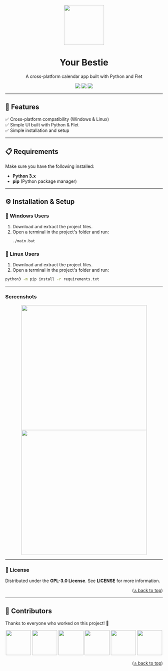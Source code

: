 <a id="readme-top"></a>  

<p align="center">
  <img src="https://github.com/user-attachments/assets/df97e8a6-1a4c-4888-904e-f12a02e686d1" width="128"/>
</p>

<h1 align="center">Your Bestie</h1>
<p align="center">A cross-platform calendar app built with Python and Flet</p>  

<p align="center">
  <img src="https://img.shields.io/badge/Python-3.x-blue?style=flat&logo=python"/>
  <img src="https://img.shields.io/badge/Flet-%2300C4B3.svg?style=flat"/>
  <img src="https://img.shields.io/badge/License-GPL--3.0-green"/>
</p>

---

## 🚀 Features  
✅ Cross-platform compatibility (Windows & Linux)  
✅ Simple UI built with Python & Flet  
✅ Simple installation and setup  

---

## 📋 Requirements  
Make sure you have the following installed:  
- **Python 3.x**  
- **pip** (Python package manager)  

---

## ⚙️ Installation & Setup  

### **📌 Windows Users**  
1. Download and extract the project files.  
2. Open a terminal in the project's folder and run:  
   ```sh
   ./main.bat
### **🐧 Linux Users**
1. Download and extract the project files.  
2. Open a terminal in the project's folder and run:  
  ```sh
  python3 -m pip install -r requirements.txt
  ```
---

### **Screenshots**
<p align="center"> <img src="https://github.com/user-attachments/assets/fecde1c4-59a1-48d0-ac90-a0f437fb3cf0" width="400px"/> <img src="https://github.com/user-attachments/assets/09fe21a1-920f-46f5-b3e3-821f234c9e3c" width="400px"/> </p> 

---

### **📜 License**
Distributed under the **GPL-3.0 License**. See **LICENSE** for more information.

<p align="right">(<a href="#readme-top">🔝 back to top</a>)</p>

---

## 👥 Contributors  
Thanks to everyone who worked on this project! 🎉  

<p align="center">
  <img src="https://avatars.githubusercontent.com/u/53645851?v=4" width="80" height="80" style="border-radius: 50;">
  <img src="https://avatars.githubusercontent.com/u/105088697?v=4" width="80" height="80" style="border-radius: 50;">
  <img src="https://avatars.githubusercontent.com/u/132782701?v=4" width="80" height="80" style="border-radius: 50;">
  <img src="https://avatars.githubusercontent.com/u/169546501?v=4" width="80" height="80" style="border-radius: 50;">
  <img src="https://avatars.githubusercontent.com/u/181520537?v=4" width="80" height="80" style="border-radius: 50;">
  <img src="https://avatars.githubusercontent.com/u/181734167?v=4" width="80" height="80" style="border-radius: 50;">
</p>


<p align="right">(<a href="#readme-top">🔝 back to top</a>)</p>

